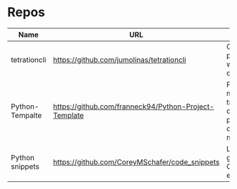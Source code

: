 # Repos

| Name            | URL                                              | Why?                           |
|-----------------|--------------------------------------------------|--------------------------------|
|tetrationcli     | https://github.com/jumolinas/tetrationcli        | CLI in python with cement      |
|Python-Tempalte  | https://github.com/franneck94/Python-Project-Template | PyTest, mypy, travic, codecov, pre-commit, make |
|Python snippets  | https://github.com/CoreyMSchafer/code_snippets   | Logging, generators, Closures etc. etc. |

